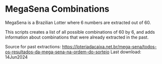 # MegaSena Combinations


MegaSena is a Brazilian Lotter where 6 numbers are extracted out of 60.

This scripts creates a list of all possible combinations of 60 by 6, and adds
information about combinations that were already extracted in the past.

Source for past extractions: https://loteriadacaixa.net.br/mega-sena/todos-os-resultados-da-mega-sena-na-ordem-do-sorteio
Last download: 14Jun2024